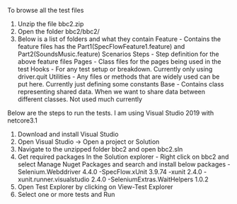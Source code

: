 
To browse all the test files
1. Unzip the file bbc2.zip
2. Open the folder bbc2/bbc2/
3. Below is a list of folders and what they contain
	Feature - Contains the feature files has the Part1(SpecFlowFeature1.feature) and Part2(SoundsMusic.feature) Scenarios
	Steps - Step definition for the above feature files
	Pages - Class files for the pages being used in the test
	Hooks - For any test setup or breakdown. Currently only using driver.quit
	Utilities - Any files or methods that are widely used can be put here. Currently just defining some constants
	Base - Contains class representing shared data. When we want to share data between different classes. Not used much currently
	


Below are the steps to run the tests. I am using Visual Studio 2019 with netcore3.1
1. Download and install Visual Studio
2. Open Visual Studio -> Open a project or Solution
3. Navigate to the unzipped folder bbc2 and open bbc2.sln
4. Get required packages
	In the Solution explorer - Right click on bbc2 and select Manage Nuget Packages and search and install below packages
		-Selenium.Webddriver 4.4.0
		-SpecFlow.xUnit 3.9.74
		-xunit 2.4.0
		-xunit.runner.visualstudio 2.4.0
		-SeleniumExtras.WaitHelpers 1.0.2
5. Open Test Explorer by clicking on View-Test Explorer
6. Select one or more tests and Run
	
